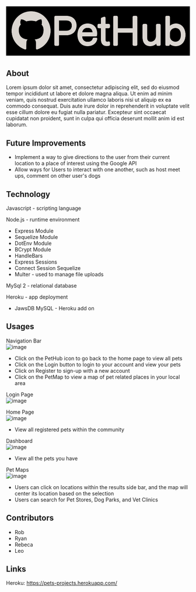 <h1 align="center">
  <br>
  <a href="" rel="noopener">
  <img src="public/images/pethub-wb-33.png"></a>
  <br>
</h1>

## About

Lorem ipsum dolor sit amet, consectetur adipiscing elit, sed do eiusmod tempor incididunt ut labore et dolore magna aliqua. Ut enim ad minim veniam, quis nostrud exercitation ullamco laboris nisi ut aliquip ex ea commodo consequat. Duis aute irure dolor in reprehenderit in voluptate velit esse cillum dolore eu fugiat nulla pariatur. Excepteur sint occaecat cupidatat non proident, sunt in culpa qui officia deserunt mollit anim id est laborum.

## Future Improvements
- Implement a way to give directions to the user from their current location to a place of interest using the Google API
- Allow ways for Users to interact with one another, such as host meet ups, comment on other user's dogs

## Technology
Javascript - scripting language </br>

Node.js - runtime environment</br>
- Express Module</br>
- Sequelize Module</br>
- DotEnv Module</br>
- BCrypt Module</br>
- HandleBars</br>
- Express Sessions</br>
- Connect Session Sequelize
- Multer - used to manage file uploads
    
MySql 2 - relational database</br>

Heroku - app deployment</br>
- JawsDB MySQL - Heroku add on</br>

## Usages
Navigation Bar </br>
![image](https://user-images.githubusercontent.com/101683611/185191834-a10fb73f-e9dc-4489-b00e-8134233430a8.png)
- Click on the PetHub icon to go back to the home page to view all pets
- Click on the Login button to login to your account and view your pets
- Click on Register to sign-up with a new account
- Click on the PetMap to view a map of pet related places in your local area 

Login Page </br>
![image](https://user-images.githubusercontent.com/101683611/185191762-09254714-e440-4389-ae2a-65811d61b1d9.png)

Home Page </br>
![image](https://user-images.githubusercontent.com/101683611/185192776-4237622e-7d91-4206-b69a-07d162152895.png)
- View all registered pets within the community

Dashboard </br>
![image](https://user-images.githubusercontent.com/101683611/185192363-8dd12510-0f13-469a-8523-e3283bf58967.png)
- View all the pets you have

Pet Maps</br>
![image](https://user-images.githubusercontent.com/101683611/185190347-c12084cd-605f-4ea7-a6c7-e756e7da2adc.png)
- Users can click on locations within the results side bar, and the map will center its location based on the selection
- Users can search for Pet Stores, Dog Parks, and Vet Clinics

## Contributors

* Rob
* Ryan
* Rebeca
* Leo

## Links

Heroku: https://pets-projects.herokuapp.com/
